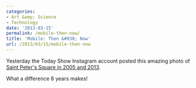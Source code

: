 ```yaml
---
categories:
- Art &amp; Science
- Technology
date: '2013-03-15'
permalink: /mobile-then-now/
title: 'Mobile: Then &#038; Now'
url: /2013/03/15/mobile-then-now
---
```


Yesterday the Today Show Instagram account posted this amazing photo of <a href="http://instagram.com/p/W2BuMLQLRB/">Saint Peter's Square in 2005 and 2013</a>.

What a difference 8 years makes!